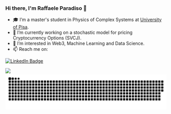 ### Hi there, I'm Raffaele Paradiso 👋

- 🎓 I’m a master's student in Physics of Complex Systems at [University of Pisa](https://www.unipi.it/).
- 🔭 I’m currently working on a stochastic model for pricing Cryptocurrency Options (SVCJ).
- 🌱 I’m interested in Web3, Machine Learning and Data Science.
- 📫 Reach me on:
<div id="badges">
  <a href="https://www.linkedin.com/in/raffaele-paradiso-990646134/">
    <img src="https://img.shields.io/badge/LinkedIn-blue?style=for-the-badge&logo=linkedin&logoColor=white" alt="LinkedIn Badge"/>
  </a>
</div>

![](https://entzg7xu07zj4yp.m.pipedream.net)
![Snake animation](https://github.com/RaffaeleParadiso/RaffaeleParadiso/blob/output/github-contribution-grid-snake.svg)
